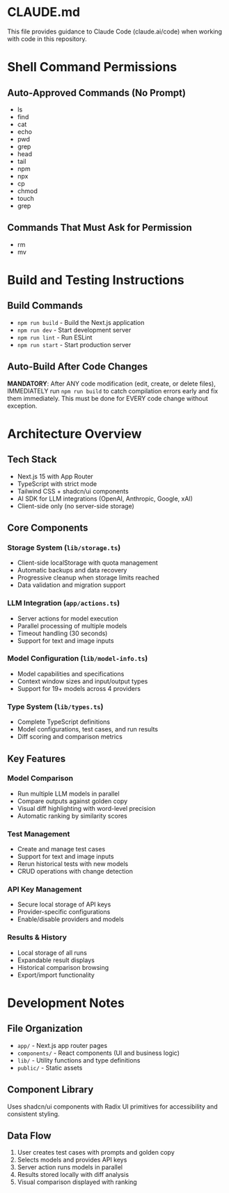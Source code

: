 # CLAUDE.md

This file provides guidance to Claude Code (claude.ai/code) when working with code in this repository.

# Shell Command Permissions

## Auto-Approved Commands (No Prompt)
- ls
- find
- cat
- echo
- pwd
- grep
- head
- tail
- npm
- npx
- cp
- chmod
- touch
- grep

## Commands That Must Ask for Permission
- rm
- mv

# Build and Testing Instructions

## Build Commands
- `npm run build` - Build the Next.js application
- `npm run dev` - Start development server
- `npm run lint` - Run ESLint
- `npm run start` - Start production server

## Auto-Build After Code Changes
**MANDATORY**: After ANY code modification (edit, create, or delete files), IMMEDIATELY run `npm run build` to catch compilation errors early and fix them immediately. This must be done for EVERY code change without exception.

# Architecture Overview

## Tech Stack
- Next.js 15 with App Router
- TypeScript with strict mode
- Tailwind CSS + shadcn/ui components
- AI SDK for LLM integrations (OpenAI, Anthropic, Google, xAI)
- Client-side only (no server-side storage)

## Core Components

### Storage System (`lib/storage.ts`)
- Client-side localStorage with quota management
- Automatic backups and data recovery
- Progressive cleanup when storage limits reached
- Data validation and migration support

### LLM Integration (`app/actions.ts`)
- Server actions for model execution
- Parallel processing of multiple models
- Timeout handling (30 seconds)
- Support for text and image inputs

### Model Configuration (`lib/model-info.ts`)
- Model capabilities and specifications
- Context window sizes and input/output types
- Support for 19+ models across 4 providers

### Type System (`lib/types.ts`)
- Complete TypeScript definitions
- Model configurations, test cases, and run results
- Diff scoring and comparison metrics

## Key Features

### Model Comparison
- Run multiple LLM models in parallel
- Compare outputs against golden copy
- Visual diff highlighting with word-level precision
- Automatic ranking by similarity scores

### Test Management
- Create and manage test cases
- Support for text and image inputs
- Rerun historical tests with new models
- CRUD operations with change detection

### API Key Management
- Secure local storage of API keys
- Provider-specific configurations
- Enable/disable providers and models

### Results & History
- Local storage of all runs
- Expandable result displays
- Historical comparison browsing
- Export/import functionality

# Development Notes

## File Organization
- `app/` - Next.js app router pages
- `components/` - React components (UI and business logic)
- `lib/` - Utility functions and type definitions
- `public/` - Static assets

## Component Library
Uses shadcn/ui components with Radix UI primitives for accessibility and consistent styling.

## Data Flow
1. User creates test cases with prompts and golden copy
2. Selects models and provides API keys
3. Server action runs models in parallel
4. Results stored locally with diff analysis
5. Visual comparison displayed with ranking

